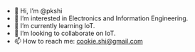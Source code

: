 - 👋 Hi, I’m @pkshi
- 👀 I’m interested in Electronics and Information Engineering.
- 🌱 I’m currently learning IoT.
- 💞️ I’m looking to collaborate on IoT.
- 📫 How to reach me: cookie.shi@gmail.com

<!---
pkshi/pkshi is a ✨ special ✨ repository because its `README.md` (this file) appears on your GitHub profile.
You can click the Preview link to take a look at your changes.
--->
